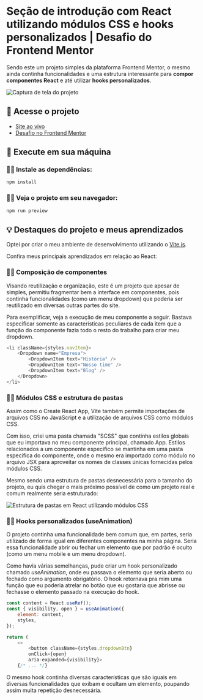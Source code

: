 # Seção de introdução com React utilizando módulos CSS e hooks personalizados | Desafio do Frontend Mentor

Sendo este um projeto simples da plataforma Frontend Mentor, o mesmo ainda continha funcionalidades e uma estrutura interessante para **compor componentes React** e até utilizar **hooks personalizados**.

![Captura de tela do projeto](https://user-images.githubusercontent.com/72027449/210087631-f2d609c6-3c3d-47c8-b178-b7e9f393df21.png)

## 🔗 Acesse o projeto

* [Site ao vivo](https://leo-henrique.github.io/intro-section//)
* [Desafio no Frontend Mentor](https://www.frontendmentor.io/challenges/intro-section-with-dropdown-navigation-ryaPetHE5)

## 🚀 Execute em sua máquina

### 👨‍💻 Instale as dependências:
```bash
npm install
```

### 👨‍💻 Veja o projeto em seu navegador:
```bash
npm run preview
```

## 💡 Destaques do projeto e meus aprendizados

Optei por criar o meu ambiente de desenvolvimento utilizando o [Vite.js](https://vitejs.dev/).

Confira meus principais aprendizados em relação ao React:

### 👨‍💻 Composição de componentes

Visando reutilização e organização, este é um projeto que apesar de simples, permitiu fragmentar bem a interface em componentes, pois continha funcionalidades (como um menu dropdown) que poderia ser reutilizado em diversas outras partes do site.

Para exemplificar, veja a execução de meu componente a seguir. Bastava especificar somente as características peculiares de cada item que a função do componente fazia todo o resto do trabalho para criar meu dropdown.

```js
<li className={styles.navItem}>
    <Dropdown name="Empresa">
        <DropdownItem text="História" />
        <DropdownItem text="Nosso time" />
        <DropdownItem text="Blog" />
    </Dropdown>
</li>
```

### 👨‍💻 Módulos CSS e estrutura de pastas

Assim como o Create React App, Vite também permite importações de arquivos CSS no JavaScript e a utilização de arquivos CSS como módulos CSS.

Com isso, criei uma pasta chamada "SCSS" que continha estilos globais que eu importava no meu componente principal, chamado App. Estilos relacionados a um componente específico se mantinha em uma pasta específica do componente, onde o mesmo era importado como módulo no arquivo JSX para aproveitar os nomes de classes únicas fornecidas pelos módulos CSS.

Mesmo sendo uma estrutura de pastas desnecessária para o tamanho do projeto, eu quis chegar o mais próximo possível de como um projeto real e comum realmente seria estruturado:

![Estrutura de pastas em React utilizando módulos CSS](https://user-images.githubusercontent.com/72027449/210089483-2c6b47a6-0289-4b07-abd3-4eab82a8cb06.png)


### 👨‍💻 Hooks personalizados (useAnimation)

O projeto continha uma funcionalidade bem comum que, em partes, seria utilizado de forma igual em diferentes componentes na minha página. Seria essa funcionalidade abrir ou fechar um elemento que por padrão é oculto (como um menu mobile e um menu dropdown).

Como havia várias semelhanças, pude criar um hook personalizado chamado *useAnimation*, onde eu passava o elemento que seria aberto ou fechado como argumento obrigatório. O hook retornava pra mim uma função que eu poderia atrelar no botão que eu gostaria que abrisse ou fechasse o elemento passado na execução do hook.

```js
const content = React.useRef();
const { visibility, open } = useAnimation({
    element: content,
    styles,
});

return (
    <>
        <button className={styles.dropdownBtn}
        onClick={open}
        aria-expanded={visibility}>
    {/* ... */}
```

O mesmo hook continha diversas características que são iguais em diversas funcionalidades que exibam e ocultam um elemento, poupando assim muita repetição desnecessária.